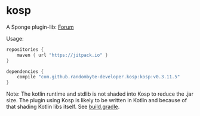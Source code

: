 # kosp
A Sponge plugin-lib: [Forum](https://forums.spongepowered.org/t/kosp-helpful-plugin-library-for-kotlin/16678)

Usage:
```groovy
repositories {
    maven { url "https://jitpack.io" }
}

dependencies {
    compile "com.github.randombyte-developer.kosp:kosp:v0.3.11.5"
}
```

Note: The kotlin runtime and stdlib is not shaded into Kosp to reduce the .jar size. The plugin using Kosp is likely to be written in Kotlin and because of that shading Kotlin libs itself. See [build.gradle](https://github.com/randombyte-developer/kosp/blob/master/build.gradle).
